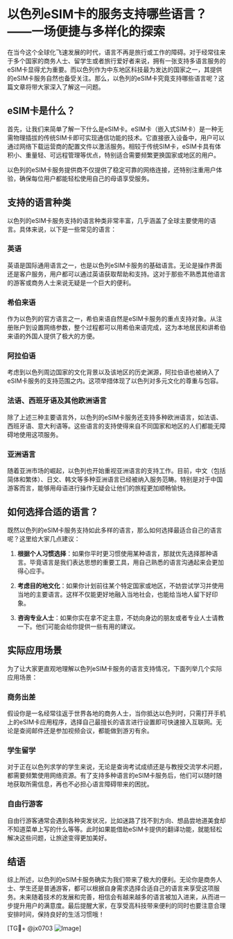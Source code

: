 # 以色列eSIM卡的服务支持哪些语言？——一场便捷与多样化的探索

在当今这个全球化飞速发展的时代，语言不再是旅行或工作的障碍。对于经常往来于多个国家的商务人士、留学生或者旅行爱好者来说，拥有一张支持多语言服务的eSIM卡显得尤为重要。而以色列作为中东地区科技最为发达的国家之一，其提供的eSIM卡服务自然也备受关注。那么，以色列的eSIM卡究竟支持哪些语言呢？这篇文章将带大家深入了解这一问题。

## eSIM卡是什么？

首先，让我们来简单了解一下什么是eSIM卡。eSIM卡（嵌入式SIM卡）是一种无需物理插拔的传统SIM卡即可实现通信功能的技术。它直接嵌入设备中，用户可以通过网络下载运营商的配置文件以激活服务。相较于传统SIM卡，eSIM卡具有体积小、重量轻、可远程管理等优点，特别适合需要频繁更换国家或地区的用户。

以色列的eSIM卡服务提供商不仅提供了稳定可靠的网络连接，还特别注重用户体验，确保每位用户都能轻松使用自己的母语享受服务。

## 支持的语言种类

以色列的eSIM卡服务支持的语言种类非常丰富，几乎涵盖了全球主要使用的语言。具体来说，以下是一些常见的语言：

### 英语
英语是国际通用语言之一，也是以色列eSIM卡服务的基础语言。无论是操作界面还是客户服务，用户都可以通过英语获取帮助和支持。这对于那些不熟悉其他语言的游客或商务人士来说无疑是一个巨大的便利。

### 希伯来语
作为以色列的官方语言之一，希伯来语自然是eSIM卡服务的重点支持对象。从注册账户到设置网络参数，整个过程都可以用希伯来语完成，这为本地居民和讲希伯来语的外国人提供了极大的方便。

### 阿拉伯语
考虑到以色列周边国家的文化背景以及该地区的历史渊源，阿拉伯语也被纳入了eSIM卡服务的支持范围之内。这项举措体现了以色列对多元文化的尊重与包容。

### 法语、西班牙语及其他欧洲语言
除了上述三种主要语言外，以色列的eSIM卡服务还支持多种欧洲语言，如法语、西班牙语、意大利语等。这些语言的支持使得来自不同国家和地区的人们都能无障碍地使用这项服务。

### 亚洲语言
随着亚洲市场的崛起，以色列也开始重视亚洲语言的支持工作。目前，中文（包括简体和繁体）、日文、韩文等多种亚洲语言已经被纳入服务范畴。特别是对于中国游客而言，能够用母语进行操作无疑会让他们的旅程更加顺畅愉快。

## 如何选择合适的语言？

既然以色列的eSIM卡服务支持如此多样的语言，那么如何选择最适合自己的语言呢？这里给大家几点建议：

1. **根据个人习惯选择**：如果你平时更习惯使用某种语言，那就优先选择那种语言。毕竟语言是我们表达思想的重要工具，用自己熟悉的语言沟通起来会更加得心应手。
   
2. **考虑目的地文化**：如果你计划前往某个特定国家或地区，不妨尝试学习并使用当地的主要语言。这样不仅能更好地融入当地社会，也能给当地人留下好印象。

3. **咨询专业人士**：如果你实在拿不定主意，不妨向身边的朋友或者专业人士请教一下。他们可能会给你提供一些有用的建议。

## 实际应用场景

为了让大家更直观地理解以色列eSIM卡服务的语言支持情况，下面列举几个实际应用场景：

### 商务出差
假设你是一名经常往返于世界各地的商务人士，当你抵达以色列时，只需打开手机上的eSIM卡应用程序，选择自己最擅长的语言进行设置即可快速接入互联网。无论是查阅邮件还是参加视频会议，都能做到游刃有余。

### 学生留学
对于正在以色列求学的学生来说，无论是查询考试成绩还是与教授交流学术问题，都需要频繁使用网络资源。有了支持多种语言的eSIM卡服务后，他们可以随时随地获取所需信息，再也不必担心语言障碍带来的困扰。

### 自由行游客
自由行游客通常会遇到各种突发状况，比如迷路了找不到方向、想品尝地道美食却不知道菜单上写的什么等等。此时如果能借助eSIM卡提供的翻译功能，就能轻松解决这些问题，让旅途变得更加美好。

## 结语

综上所述，以色列的eSIM卡服务确实为我们带来了极大的便利。无论你是商务人士、学生还是普通游客，都可以根据自身需求选择合适自己的语言来享受这项服务。未来随着技术的发展和完善，相信会有越来越多的语言被加入进来，从而进一步提升用户的满意度。最后提醒大家，在享受高科技带来便利的同时也要注意合理安排时间，保持良好的生活习惯哦！

[TG💪+ @jx0703 ![Image](https://github.com/user-attachments/assets/dbca1d08-cadb-493c-b0ec-ad6f7a83f270)]